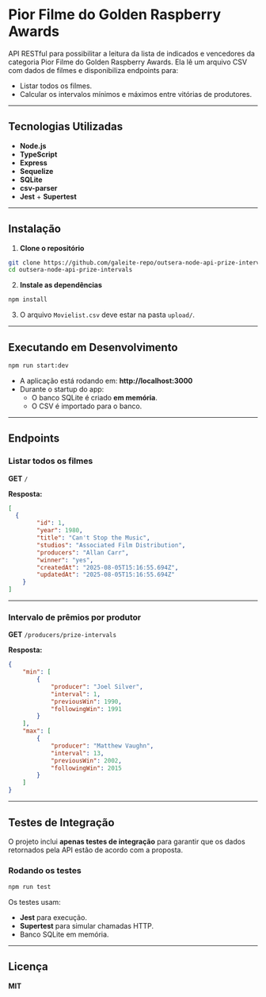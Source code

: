 # Pior Filme do Golden Raspberry Awards

API RESTful para possibilitar a leitura da lista de indicados e vencedores da
categoria Pior Filme do Golden Raspberry Awards. 
Ela lê um arquivo CSV com dados de filmes e disponibiliza endpoints para:

- Listar todos os filmes.
- Calcular os intervalos mínimos e máximos entre vitórias de produtores.

---

## Tecnologias Utilizadas

- **Node.js**
- **TypeScript**
- **Express**
- **Sequelize**
- **SQLite**
- **csv-parser**
- **Jest** + **Supertest**

---


## Instalação

1. **Clone o repositório**
```bash
git clone https://github.com/galeite-repo/outsera-node-api-prize-intervals.git
cd outsera-node-api-prize-intervals
```

2. **Instale as dependências**
```bash
npm install
```

3. O arquivo `Movielist.csv` deve estar na pasta `upload/`.

---

## Executando em Desenvolvimento

```bash
npm run start:dev
```

- A aplicação está rodando em: **http://localhost:3000**
- Durante o startup do app:
  - O banco SQLite é criado **em memória**.
  - O CSV é importado para o banco.

---

## Endpoints

### Listar todos os filmes
**GET** `/`

**Resposta:**
```json
[
  {
		"id": 1,
		"year": 1980,
		"title": "Can't Stop the Music",
		"studios": "Associated Film Distribution",
		"producers": "Allan Carr",
		"winner": "yes",
		"createdAt": "2025-08-05T15:16:55.694Z",
		"updatedAt": "2025-08-05T15:16:55.694Z"
	}
]
```

---

### Intervalo de prêmios por produtor
**GET** `/producers/prize-intervals`

**Resposta:**
```json
{
	"min": [
		{
			"producer": "Joel Silver",
			"interval": 1,
			"previousWin": 1990,
			"followingWin": 1991
		}
	],
	"max": [
		{
			"producer": "Matthew Vaughn",
			"interval": 13,
			"previousWin": 2002,
			"followingWin": 2015
		}
	]
}
```

---

## Testes de Integração

O projeto inclui **apenas testes de integração** para garantir que os dados retornados pela API estão de acordo com a proposta.

### Rodando os testes
```bash
npm run test
```

Os testes usam:
- **Jest** para execução.
- **Supertest** para simular chamadas HTTP.
- Banco SQLite em memória.
---


## Licença
**MIT**
